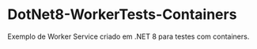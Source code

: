 # DotNet8-WorkerTests-Containers
Exemplo de Worker Service criado em .NET 8 para testes com containers.
